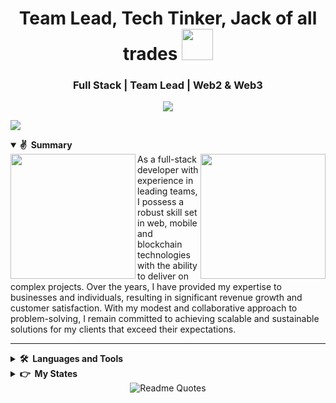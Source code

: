 <h1 align="center">Team Lead, Tech Tinker, Jack of all trades <img src="https://user-images.githubusercontent.com/8682003/173229939-4db33dde-fc5f-4381-b5dc-ed2f5aaa844b.png" style="height: 50px;" /></h1>


### <div align="center">Full Stack | Team Lead | Web2 & Web3</div>

<p align="center">
  <a href="https://github.com/smartcoder0305"><img src="https://readme-typing-svg.herokuapp.com/?lines=JavaScript%20/%20Typescript%20Engineer;Python%20/%20AI%20Expert;Tech%20/%20Team%20Leader;&center=true&width=800&height=45"></a>
</p>

![](https://komarev.com/ghpvc/?username=your-github-username&style=flat-square&color=brightgreen)

<details open>
  <summary><b>✌️&nbsp;&nbsp;Summary</b></summary>
  <img align='left' src='https://github.com/mayankchaudhary26/Cool-Readme-ideas/blob/master/data/octocat/steroidtocat.png' width='200'/>
  <img align="right" src="https://github.com/abhisheknaiidu/abhisheknaiidu/blob/master/code.gif?raw=true" width="200" />
  As a full-stack developer with experience in leading teams, I possess a robust skill set in web, mobile and blockchain technologies with the ability to deliver on complex projects. Over the years, I have provided my expertise to businesses and individuals, resulting in significant revenue growth and customer satisfaction. With my modest and collaborative approach to problem-solving, I remain committed to achieving scalable and sustainable solutions for my clients that exceed their  expectations.

---

</details>

<details>
  <summary><b>🛠️&nbsp;&nbsp;Languages and Tools</b></summary>
  <img src="https://img.shields.io/badge/html5-%23E34F26.svg?style=for-the-badge&logo=html5&logoColor=white" />
  <img src="https://img.shields.io/badge/react-%2320232a.svg?style=for-the-badge&logo=react&logoColor=%2361DAFB" />
  <img src="https://img.shields.io/badge/vuejs-%2335495e.svg?style=for-the-badge&logo=vuedotjs&logoColor=%234FC08D" />
  <img src="https://img.shields.io/badge/angular.js-%23E23237.svg?style=for-the-badge&logo=angularjs&logoColor=white" /><br/>

  <img src="https://img.shields.io/badge/react_native%20-%2320232a.svg?&style=for-the-badge&logo=react&logoColor=%2361DAFB" />
  <img src="https://img.shields.io/badge/Flutter-02569B?style=for-the-badge&logo=flutter&logoColor=white" />
  <img src="https://img.shields.io/badge/Swift-FA7343?style=for-the-badge&logo=swift&logoColor=white" /><br/>

  <img src="https://img.shields.io/badge/express.js-%23404d59.svg?style=for-the-badge&logo=express&logoColor=%2361DAFB" />
  <img src="https://img.shields.io/badge/django-%23092E20.svg?style=for-the-badge&logo=django&logoColor=white" />
  <img src="https://img.shields.io/badge/.NET-5C2D91?style=for-the-badge&logo=.net&logoColor=white" /><br/>

  <img src="https://img.shields.io/badge/Next-black?style=for-the-badge&logo=next.js&logoColor=white" />
  <img src="https://img.shields.io/badge/laravel-%23FF2D20.svg?style=for-the-badge&logo=laravel&logoColor=white" />
  <img src="https://img.shields.io/badge/nestjs-%23E0234E.svg?style=for-the-badge&logo=nestjs&logoColor=white" />
  <img src="https://img.shields.io/badge/Nuxt-002E3B?style=for-the-badge&logo=nuxtdotjs&logoColor=#00DC82" /><br/>

  <img src="https://img.shields.io/badge/node.js-6DA55F?style=for-the-badge&logo=node.js&logoColor=white" />
  <img src="https://img.shields.io/badge/NPM-%23000000.svg?style=for-the-badge&logo=npm&logoColor=white" />
  <img src="https://img.shields.io/badge/AWS-%23FF9900.svg?style=for-the-badge&logo=amazon-aws&logoColor=white" />
  <img src="https://img.shields.io/badge/Babel-F9DC3e?style=for-the-badge&logo=babel&logoColor=black" /><br/>

  <img src="https://img.shields.io/badge/python-3670A0?style=for-the-badge&logo=python&logoColor=ffdd54" />
  <img src="https://img.shields.io/badge/javascript-%23323330.svg?style=for-the-badge&logo=javascript&logoColor=%23F7DF1E" />
  <img src="https://img.shields.io/badge/TypeScript-007ACC?style=for-the-badge&logo=typescript&logoColor=white" />
  <img src="https://img.shields.io/badge/php-%23777BB4.svg?style=for-the-badge&logo=php&logoColor=white" />
  <img src="https://img.shields.io/badge/c++-%2300599C.svg?style=for-the-badge&logo=c%2B%2B&logoColor=white" />
  <img src="https://img.shields.io/badge/java-%23ED8B00.svg?style=for-the-badge&logo=java&logoColor=white" />
  <img src="https://img.shields.io/badge/Go-00ADD8?style=for-the-badge&logo=go&logoColor=white" /><br/>

  <img src="https://img.shields.io/badge/MongoDB-%234ea94b.svg?style=for-the-badge&logo=mongodb&logoColor=white" />
  <img src="https://img.shields.io/badge/mysql-%2300f.svg?style=for-the-badge&logo=mysql&logoColor=white" />
  <img src="https://img.shields.io/badge/-GraphQL-E10098?style=for-the-badge&logo=graphql&logoColor=white" />
  <img src="https://img.shields.io/badge/postgres-%23316192.svg?style=for-the-badge&logo=postgresql&logoColor=white" /><br/>

  <img src="https://img.shields.io/badge/css3-%231572B6.svg?style=for-the-badge&logo=css3&logoColor=white" />
  <img src="https://img.shields.io/badge/SASS-hotpink.svg?style=for-the-badge&logo=SASS&logoColor=white" />
  <img src="https://img.shields.io/badge/MUI-%230081CB.svg?style=for-the-badge&logo=mui&logoColor=white" />
  <img src="https://img.shields.io/badge/bootstrap-%23563D7C.svg?style=for-the-badge&logo=bootstrap&logoColor=white" />
  <img src="https://img.shields.io/badge/tailwindcss-%2338B2AC.svg?style=for-the-badge&logo=tailwind-css&logoColor=white" /><br/>

  <img src="https://img.shields.io/badge/github-%23121011.svg?style=for-the-badge&logo=github&logoColor=white" />
  <img src="https://img.shields.io/badge/Postman-FF6C37?style=for-the-badge&logo=postman&logoColor=white" />
  <img src="https://img.shields.io/badge/-ElasticSearch-005571?style=for-the-badge&logo=elasticsearch" />
  <img src="https://img.shields.io/badge/tor-%237E4798.svg?style=for-the-badge&logo=tor-project&logoColor=white" />
</details>

<details>
  <summary><b>👉&nbsp;&nbsp;My States</b></summary>
  <div>
    <a href="http://github.com/smartcoder0305/">
      <img src="https://github-readme-stats.vercel.app/api?username=smartcoder0305&show_icons=true&count_private=true&theme=radical" />
    </a>
    <a href="http://github.com/smartcoder0305/">
      <img height="195" src="https://github-readme-stats.vercel.app/api/top-langs/?username=smartcoder0305&layout=compact&theme=radical&count_private=true" />
    </a>
  <div>
</details>

<div align="center">
  <img src="https://quotes-github-readme.vercel.app/api?type=horizontal&theme=dracula" alt="Readme Quotes"/>
</div> 

